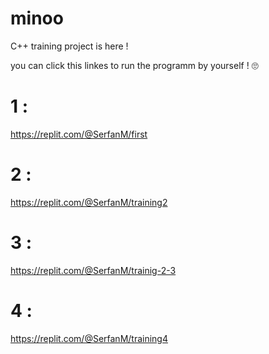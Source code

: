# minoo
C++ training project is here !

you can click this linkes to run the programm by yourself ! 🙄
 # 1 :
 https://replit.com/@SerfanM/first
 # 2 :
 https://replit.com/@SerfanM/training2
# 3 :
 https://replit.com/@SerfanM/trainig-2-3
# 4 :
 https://replit.com/@SerfanM/training4
